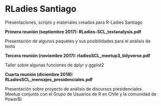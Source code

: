 # RLadies Santiago
Presentaciones, scripts y materiales creados para R-Ladies Santiago

__Primera reunión (septiembre 2017): RLadies-SCL_textanalysis.pdf__

Presentación de algunos paquetes y sus posibilidades para el análisis de texto

__Tercera reunión (noviembre 2017): rladiesSCL_meetup3_tidyverse.pdf__

Taller sobre algunas funciones de dplyr y ggplot2

__Cuarta reunión (diciembre 2018): RLadiesSCL_mensajes_presidenciales.pdf__

Presentación sobre proyecto de análisis de discursos presidenciales.
Meetup conjunto con el Grupo de Usuarios de R en Chile y la comunidad de PowerBI


